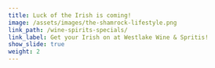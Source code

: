 ```yaml
---
title: Luck of the Irish is coming!
image: /assets/images/the-shamrock-lifestyle.png
link_path: /wine-spirits-specials/
link_label: Get your Irish on at Westlake Wine & Spritis!
show_slide: true
weight: 2
---
```



